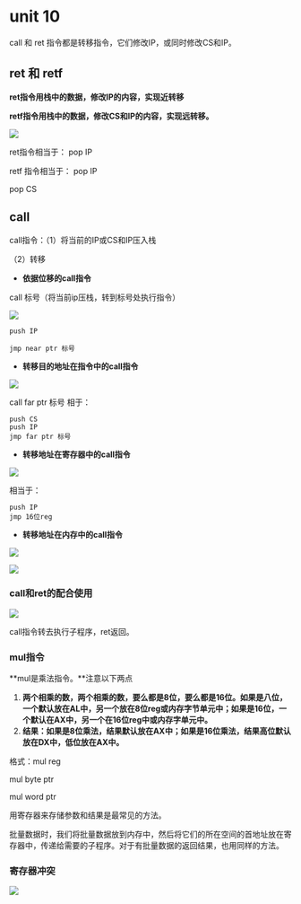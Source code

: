 # unit 10

call 和 ret 指令都是转移指令，它们修改IP，或同时修改CS和IP。

## ret 和 retf

**ret指令用栈中的数据，修改IP的内容，实现近转移**

**retf指令用栈中的数据，修改CS和IP的内容，实现远转移。**

![](https://img-blog.csdnimg.cn/20200204221219642.PNG?x-oss-process=image/watermark,type_ZmFuZ3poZW5naGVpdGk,shadow_10,text_aHR0cHM6Ly9ibG9nLmNzZG4ubmV0L3FxXzQzNTUwODkw,size_16,color_FFFFFF,t_70)

ret指令相当于： pop IP

retf 指令相当于： pop IP

pop CS

## call

call指令：（1）将当前的IP或CS和IP压入栈

（2）转移

- **依据位移的call指令**

call 标号（将当前ip压栈，转到标号处执行指令）

![](https://img-blog.csdnimg.cn/20200204221824324.PNG?x-oss-process=image/watermark,type_ZmFuZ3poZW5naGVpdGk,shadow_10,text_aHR0cHM6Ly9ibG9nLmNzZG4ubmV0L3FxXzQzNTUwODkw,size_16,color_FFFFFF,t_70)

```assembly
push IP

jmp near ptr 标号
```



- **转移目的地址在指令中的call指令**

![](https://img-blog.csdnimg.cn/20200204222408755.PNG?x-oss-process=image/watermark,type_ZmFuZ3poZW5naGVpdGk,shadow_10,text_aHR0cHM6Ly9ibG9nLmNzZG4ubmV0L3FxXzQzNTUwODkw,size_16,color_FFFFFF,t_70)

call far ptr 标号 相于：

```assembly
push CS
push IP
jmp far ptr 标号
```

- **转移地址在寄存器中的call指令**

![](https://img-blog.csdnimg.cn/20200204222437100.PNG?x-oss-process=image/watermark,type_ZmFuZ3poZW5naGVpdGk,shadow_10,text_aHR0cHM6Ly9ibG9nLmNzZG4ubmV0L3FxXzQzNTUwODkw,size_16,color_FFFFFF,t_70)

相当于：

```assembly
push IP
jmp 16位reg
```

- **转移地址在内存中的call指令**

![](https://img-blog.csdnimg.cn/20200204222454899.PNG?x-oss-process=image/watermark,type_ZmFuZ3poZW5naGVpdGk,shadow_10,text_aHR0cHM6Ly9ibG9nLmNzZG4ubmV0L3FxXzQzNTUwODkw,size_16,color_FFFFFF,t_70)

![](https://img-blog.csdnimg.cn/20200204222504371.PNG?x-oss-process=image/watermark,type_ZmFuZ3poZW5naGVpdGk,shadow_10,text_aHR0cHM6Ly9ibG9nLmNzZG4ubmV0L3FxXzQzNTUwODkw,size_16,color_FFFFFF,t_70)

### call和ret的配合使用

![](https://img-blog.csdnimg.cn/20200205144331473.PNG?x-oss-process=image/watermark,type_ZmFuZ3poZW5naGVpdGk,shadow_10,text_aHR0cHM6Ly9ibG9nLmNzZG4ubmV0L3FxXzQzNTUwODkw,size_16,color_FFFFFF,t_70)

call指令转去执行子程序，ret返回。

### mul指令

**mul是乘法指令。**注意以下两点

1. **两个相乘的数，两个相乘的数，要么都是8位，要么都是16位。如果是八位，一个默认放在AL中，另一个放在8位reg或内存字节单元中；如果是16位，一个默认在AX中，另一个在16位reg中或内存字单元中。**
2. **结果：如果是8位乘法，结果默认放在AX中；如果是16位乘法，结果高位默认放在DX中，低位放在AX中。**

格式：mul reg

mul byte ptr

mul word ptr



用寄存器来存储参数和结果是最常见的方法。

批量数据时，我们将批量数据放到内存中，然后将它们的所在空间的首地址放在寄存器中，传递给需要的子程序。对于有批量数据的返回结果，也用同样的方法。

### 寄存器冲突

![](https://img-blog.csdnimg.cn/20200205145736817.PNG?x-oss-process=image/watermark,type_ZmFuZ3poZW5naGVpdGk,shadow_10,text_aHR0cHM6Ly9ibG9nLmNzZG4ubmV0L3FxXzQzNTUwODkw,size_16,color_FFFFFF,t_70)

